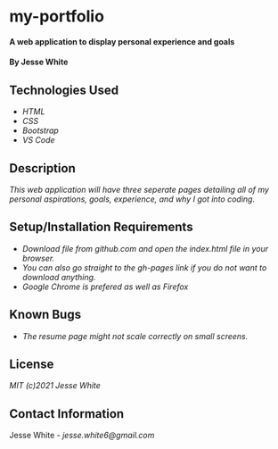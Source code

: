 # my-portfolio
#### A web application to display personal experience and goals
#### By Jesse White
## Technologies Used
* _HTML_
* _CSS_
* _Bootstrap_
* _VS Code_
## Description
_This web application will have three seperate pages detailing all of my personal aspirations, goals, experience, and why I got into coding._
## Setup/Installation Requirements
* _Download file from github.com and open the index.html file in your browser._
* _You can also go straight to the gh-pages link if you do not want to download anything._
* _Google Chrome is prefered as well as Firefox_
## Known Bugs
* _The resume page might not scale correctly on small screens._
## License
_MIT (c)2021 Jesse White_
## Contact Information
Jesse White _- jesse.white6@gmail.com_
